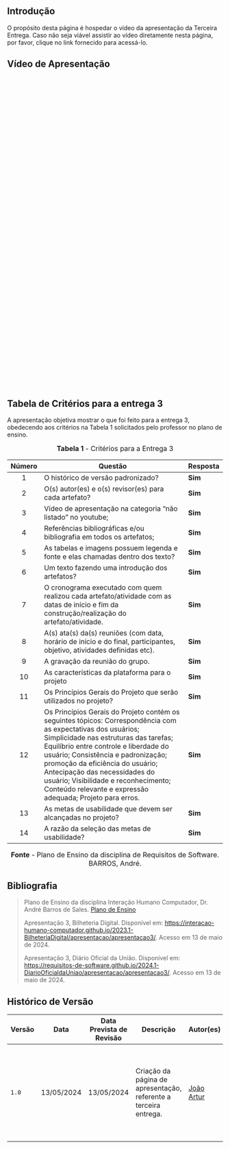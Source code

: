 ## Introdução

O propósito desta página é hospedar o vídeo da apresentação da Terceira Entrega. Caso não seja viável assistir ao vídeo diretamente nesta página, por favor, clique no link fornecido para acessá-lo.

## Vídeo de Apresentação

<iframe width="1280" height="720" src="" title="Apresentação Entrega 03 - IHC - Grupo 01 (CDMOJ)" frameborder="0" allow="accelerometer; autoplay; clipboard-write; encrypted-media; gyroscope; picture-in-picture; web-share" referrerpolicy="strict-origin-when-cross-origin" allowfullscreen></iframe>

## Tabela de Critérios para a entrega 3
A apresentação objetiva mostrar o que foi feito para a entrega 3, obedecendo aos critérios na Tabela 1 solicitados pelo professor no plano de ensino.

<font size="3"><p style="text-align: center"><b>Tabela 1</b> - Critérios para a Entrega 3</p></font>

| Número | Questão | Resposta |
|:---:|---|---|
|1|O histórico de versão padronizado?|**Sim**|
|2|O(s) autor(es) e o(s) revisor(es) para cada artefato?|**Sim**|
|3|Vídeo de apresentação na categoria “não listado” no youtube;|**Sim**|
|4|Referências bibliográficas e/ou bibliografia em todos os artefatos;|**Sim**|
|5|As tabelas e imagens possuem legenda e fonte e elas chamadas dentro dos texto?|**Sim**|
|6|Um texto fazendo uma introdução dos artefatos?|**Sim**|
|7|O cronograma executado com quem realizou cada artefato/atividade com as datas de início e fim da construção/realização do artefato/atividade.|**Sim**|
|8|A(s) ata(s) da(s) reuniões (com data, horário de início e do final, participantes, objetivo, atividades definidas etc).|**Sim**|
|9|A gravação da reunião do grupo.|**Sim**|
|10|As características da plataforma para o projeto|**Sim**|
|11|Os Princípios Gerais do Projeto que serão utilizados no projeto?|**Sim**|
|12|Os Princípios Gerais do Projeto contém os seguintes tópicos: Correspondência com as expectativas dos usuários; Simplicidade nas estruturas das tarefas; Equilíbrio entre controle e liberdade do usuário; Consistência e padronização; promoção da eficiência do usuário; Antecipação das necessidades do usuário; Visibilidade e reconhecimento; Conteúdo relevante e expressão adequada; Projeto para erros.|**Sim**|
|13|As metas de usabilidade que devem ser alcançadas no projeto?|**Sim**|
|14|A razão da seleção das metas de usabilidade?|**Sim**|

<font size="3"><p style="text-align: center"><b>Fonte</b> - Plano de Ensino da disciplina de Requisitos de Software. BARROS, André.</p></font>

## <a>Bibliografia</a>

> Plano de Ensino da disciplina Interação Humano Computador, Dr. André Barros de Sales. [Plano de Ensino](https://aprender3.unb.br/pluginfile.php/2843624/mod_resource/content/48/Plano_de_Ensino%20FIHC%20012024%20Turma%201.pdf)
> 
> Apresentação 3, Bilheteria Digital. Disponível em: <https://interacao-humano-computador.github.io/2023.1-BilheteriaDigital/apresentacao/apresentacao3/>. Acesso em 13 de maio de 2024.
>
> Apresentação 3, Diário Oficial da União. Disponível em: <https://requisitos-de-software.github.io/2024.1-DiarioOficialdaUniao/apresentacao/apresentacao3/>.  Acesso em 13 de maio de 2024.

## <a>Histórico de Versão</a>

| Versão | Data    | Data Prevista de Revisão  | Descrição      | Autor(es)   | Revisor(es)     |
| ------- | ------ | ------- | -------- | -------- | -------- |
| `1.0` | 13/05/2024 | 13/05/2024| Criação da página de apresentação, referente a terceira entrega. | [João Artur](https://github.com/joao-artl) |[Arthur Alves Melo](https://github.com/Arthrok), [Diego Sousa](https://github.com/DiegoSousaLeite), [Douglas Marinho](https://github.com/M4RINH0), [Eric Silveira](https://github.com/ericbky), [João Artur](https://github.com/joao-artl) e [Luiz Gustavo](https://github.com/LuizGust4vo)|